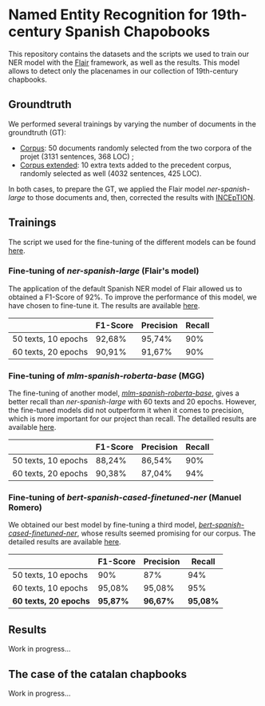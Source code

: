 # Named Entity Recognition for 19th-century Spanish Chapobooks

This repository contains the datasets and the scripts we used to train our NER model with the [Flair](https://github.com/flairNLP/flair/tree/master) framework, as well as the results. This model allows to detect only the placenames in our collection of 19th-century chapbooks.

## Groundtruth
We performed several trainings by varying the number of documents in the groundtruth (GT):

- [Corpus](/trainings/corpus): 50 documents randomly selected from the two corpora of the projet (3131 sentences, 368 LOC) ;
- [Corpus extended](/trainings/corpus-extended): 10 extra texts added to the precedent corpus, randomly selected as well (4032 sentences, 425 LOC).

In both cases, to prepare the GT, we applied the Flair model *ner-spanish-large* to those documents and, then, corrected the results with [INCEpTION](https://inception-project.github.io/).

## Trainings
The script we used for the fine-tuning of the different models can be found [here](trainings/flair_fine_tuning.ipynb).
### Fine-tuning of *ner-spanish-large* (Flair's model)
The application of the default Spanish NER model of Flair allowed us to obtained a F1-Score of 92%. To improve the performance of this model, we have chosen to fine-tune it. The results are available [here](trainings/Results_test_GPU/Resultat_Ner-spanish-large.txt).

|   |F1-Score   | Precision  | Recall |
|---|---|---|---|
|50 texts, 10 epochs     | 92,68%  | 95,74%  | 90% |
|60 texts, 20 epochs     | 90,91%  | 91,67%  | 90% |

### Fine-tuning of *mlm-spanish-roberta-base* (MGG)

The fine-tuning of another model, [*mlm-spanish-roberta-base*](https://huggingface.co/MMG/mlm-spanish-roberta-base), gives a better recall than *ner-spanish-large* with 60 texts and 20 epochs. However, the fine-tuned models did not outperform it when it comes to precision, which is more important for our project than recall.
The detailled results are available [here](https://github.com/DesenrollandoElCordel/pliegos-ner/blob/main/trainings/Results_test_GPU/Resultat_Ner_Roberta.txt).

|   |F1-Score   | Precision  | Recall |
|---|---|---|---|
|50 texts, 10 epochs     | 88,24%  | 86,54%  | 90% |
|60 texts, 20 epochs     | 90,38%  | 87,04%  | 94% |

### Fine-tuning of *bert-spanish-cased-finetuned-ner* (Manuel Romero)
We obtained our best model by fine-tuning a third model, [*bert-spanish-cased-finetuned-ner*](https://huggingface.co/mrm8488/bert-spanish-cased-finetuned-ner), whose results seemed promising for our corpus.
The detailed results are available [here](https://github.com/DesenrollandoElCordel/pliegos-ner/tree/main/trainings).

|   |F1-Score   | Precision  | Recall |
|---|---|---|---|
|50 texts, 10 epochs     | 90%  | 87%  | 94% |
|60 texts, 10 epochs     | 95,08%  | 95,08%  | 95% |
|**60 texts, 20 epochs**     | **95,87%**  | **96,67%**  | **95,08%** |

## Results

Work in progress...

## The case of the catalan chapbooks

Work in progress...
